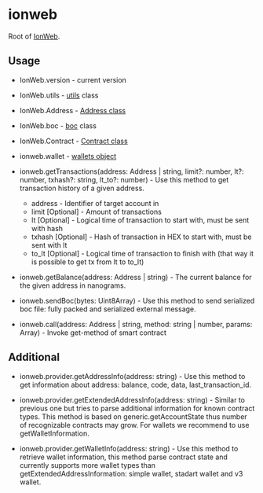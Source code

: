 # ionweb

Root of [IonWeb](https://github.com/ice-blockchain/ionweb).

## Usage

* IonWeb.version - current version

* IonWeb.utils - [utils](https://github.com/ice-blockchain/ionweb/blob/master/src/utils/README.md) class

* IonWeb.Address - [Address class](https://github.com/ice-blockchain/ionweb/blob/master/src/utils/README.md#address-class)

* IonWeb.boc - [boc](https://github.com/ice-blockchain/ionweb/blob/master/src/boc/README.md) class

* IonWeb.Contract - [Contract class](https://github.com/ice-blockchain/ionweb/blob/master/src/contract/README.md)

* ionweb.wallet - [wallets object](https://github.com/ice-blockchain/ionweb/blob/master/src/contract/wallet/README.md)

* ionweb.getTransactions(address: Address | string, limit?: number, lt?: number, txhash?: string, lt_to?: number) - Use this method to get transaction history of a given address.
    
    * address - Identifier of target account in
    * limit [Optional] - Amount of transactions
    * lt [Optional] - Logical time of transaction to start with, must be sent with hash
    * txhash [Optional] - Hash of transaction in HEX to start with, must be sent with lt
    * to_lt [Optional] - Logical time of transaction to finish with (that way it is possible to get tx from lt to to_lt)

* ionweb.getBalance(address: Address | string) - The current balance for the given address in nanograms.

* ionweb.sendBoc(bytes: Uint8Array) - Use this method to send serialized boc file: fully packed and serialized external message.

* ionweb.call(address: Address | string, method: string | number, params: Array) - Invoke get-method of smart contract

## Additional

* ionweb.provider.getAddressInfo(address: string) - Use this method to get information about address: balance, code, data, last_transaction_id.

* ionweb.provider.getExtendedAddressInfo(address: string) - Similar to previous one but tries to parse additional information for known contract types. This method is based on generic.getAccountState thus number of recognizable contracts may grow. For wallets we recommend to use getWalletInformation.

* ionweb.provider.getWalletInfo(address: string) - Use this method to retrieve wallet information, this method parse contract state and currently supports more wallet types than getExtendedAddressInformation: simple wallet, stadart wallet and v3 wallet.
